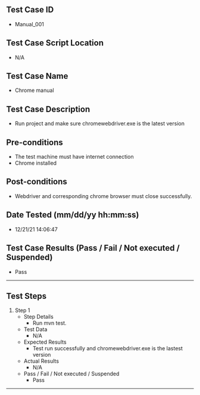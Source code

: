 ## Test Case ID
* Manual_001
## Test Case Script Location
* N/A
## Test Case Name
* Chrome manual
## Test Case Description
* Run project and make sure chromewebdriver.exe is the latest version
## Pre-conditions
* The test machine must have internet connection
* Chrome installed
## Post-conditions
* Webdriver and corresponding chrome browser must close successfully.
## Date Tested (mm/dd/yy hh:mm:ss)
* 12/21/21 14:06:47
## Test Case Results (Pass / Fail / Not executed / Suspended)
* Pass
---
## Test Steps
1. Step 1
	* Step Details
		* Run mvn test.
	* Test Data
		* N/A
	* Expected Results
		* Test run successfully and chromewebdriver.exe is the lastest version
	* Actual Results
		* N/A
	* Pass / Fail / Not executed / Suspended
		* Pass
---
